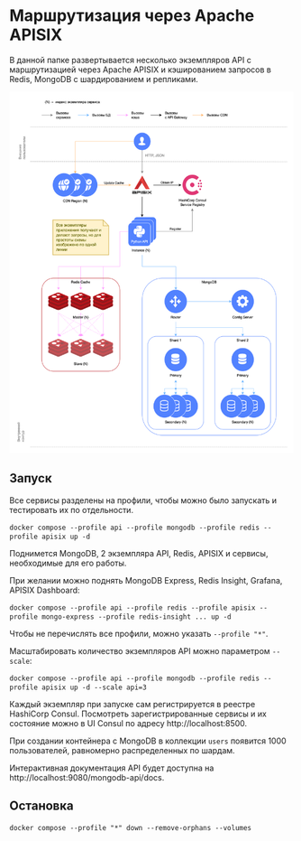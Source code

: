 # Маршрутизация через Apache APISIX

В данной папке развертывается несколько экземпляров API с маршрутизацией через Apache APISIX и кэшированием
запросов в Redis, MongoDB с шардированием и репликами.

<img src="diagram.drawio.png" alt="diagram" height="640">

## Запуск

Все сервисы разделены на профили, чтобы можно было запускать и тестировать их по отдельности.

```shell
docker compose --profile api --profile mongodb --profile redis --profile apisix up -d
```

Поднимется MongoDB, 2 экземпляра API, Redis, APISIX и сервисы, необходимые для его работы.

При желании можно поднять MongoDB Express, Redis Insight, Grafana, APISIX Dashboard:

```shell
docker compose --profile api --profile redis --profile apisix --profile mongo-express --profile redis-insight ... up -d
```

Чтобы не перечислять все профили, можно указать `--profile "*"`.

Масштабировать количество экземпляров API можно параметром `--scale`:

```shell
docker compose --profile api --profile mongodb --profile redis --profile apisix up -d --scale api=3
```

Каждый экземпляр при запуске сам регистрируется в реестре HashiCorp Consul. Посмотреть зарегистрированные сервисы и их
состояние можно в UI Consul по адресу http://localhost:8500.

При создании контейнера с MongoDB в коллекции `users` появится 1000 пользователей, равномерно распределенных по шардам.

Интерактивная документация API будет доступна на http://localhost:9080/mongodb-api/docs.

## Остановка

```shell
docker compose --profile "*" down --remove-orphans --volumes
```
